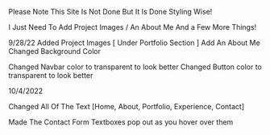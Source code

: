 Please Note This Site Is Not Done But It Is Done Styling Wise!

I Just Need To Add Project Images / An About Me And a Few More Things!


9/28/22
Added Project Images [ Under Portfolio Section ]
Add An About Me
Changed Background Color

Changed Navbar color to transparent to look better
Changed Button color to transparent to look better


10/4/2022

Changed All Of The Text [Home, About, Portfolio, Experience, Contact]

Made The Contact Form Textboxes pop out as you hover over them

